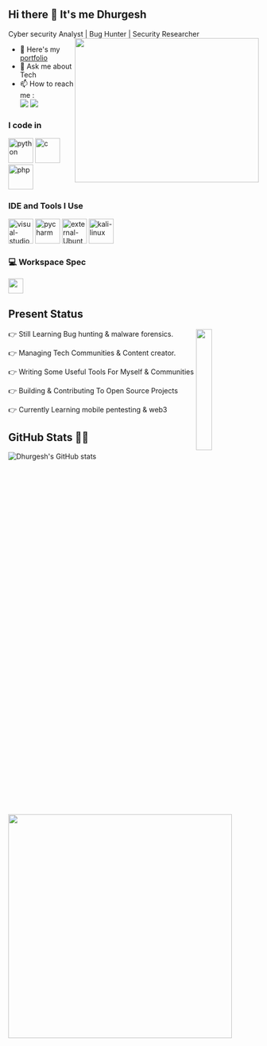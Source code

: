 ## Hi there 👋 It's me Dhurgesh

Cyber security Analyst | Bug Hunter | Security Researcher
<img align="right" width="370" height="290" src="https://i.giphy.com/media/v1.Y2lkPTc5MGI3NjExMDJzbW9vMW96Y3h3NGduMXoxbzl6aHdlbXRudHUwMXZqM3lja3dicyZlcD12MV9pbnRlcm5hbF9naWZfYnlfaWQmY3Q9Zw/HoffxyN8ghVuw/giphy.gif">

- 🔭 Here's my [portfolio](https://dhurgesh.zeal.party)                                                 
- 💬 Ask me about Tech
- 📫 How to reach me :
<br /> [<img src="https://img.shields.io/badge/Instagram-E4405F?style=for-the-badge&logo=instagram&logoColor=white" />](https://www.instagram.com/dhurgesh_m.j/) [<img src="https://img.shields.io/badge/LinkedIn-0077B5?style=for-the-badge&logo=linkedin&logoColor=white" />](https://www.linkedin.com/in/dhurgesh-mj-439b802b2/)

### I code in
<img width="50" height="50" src="https://img.icons8.com/clouds/100/python.png" alt="python"/> <img width="50" height="50" src="https://img.icons8.com/cute-clipart/64/c.png" alt="c"/> <img width="50" height="50" src="https://img.icons8.com/dusk/64/php.png" alt="php"/> 
### IDE and Tools I Use
<img width="50" height="50" src="https://img.icons8.com/dusk/64/visual-studio.png" alt="visual-studio"/> <img width="50" height="50" src="https://img.icons8.com/plasticine/100/pycharm.png" alt="pycharm"/> <img width="50" height="50" src="https://img.icons8.com/external-those-icons-flat-those-icons/24/external-Ubuntu-logos-and-brands-those-icons-flat-those-icons.png" alt="external-Ubuntu-logos-and-brands-those-icons-flat-those-icons"/> <img width="50" height="50" src="https://img.icons8.com/plasticine/100/kali-linux.png" alt="kali-linux"/>
### 💻 Workspace Spec
<img height="30" src="https://img.shields.io/badge/Macbook-Pro_M2-ED1C24?style=for-the-badge&logo=apple&logoColor=white"/> 

<h2 id="present_status"> Present Status </h3>

<img width="25%" align='right' src="https://github.com/user-attachments/assets/9c826dd0-fd72-49ba-af60-e79f64344f59">

👉 Still Learning Bug hunting & malware forensics.

👉 Managing Tech Communities & Content creator.

👉 Writing Some Useful Tools For Myself & Communities

👉 Building & Contributing To Open Source Projects

👉 Currently Learning mobile pentesting & web3 
<h2 id="github_stats" align=''>GitHub Stats 👨‍💻</h2>
 
  ![Dhurgesh's GitHub stats](https://github-readme-stats.vercel.app/api?username=Dhurgesh-mj&theme=dark&show_icons=true&&hide=issues,contribs)
 <p align="left"><a href="https://github.com/coffinxp/github-readme-stats"><img src="https://github-readme-stats.vercel.app/api/top-langs/?username=coffinxp&layout=compact&theme=vision-friendly-dark&bg_color=00000000&hide_border=true" width="450"" /></a></p>


<br><br>

